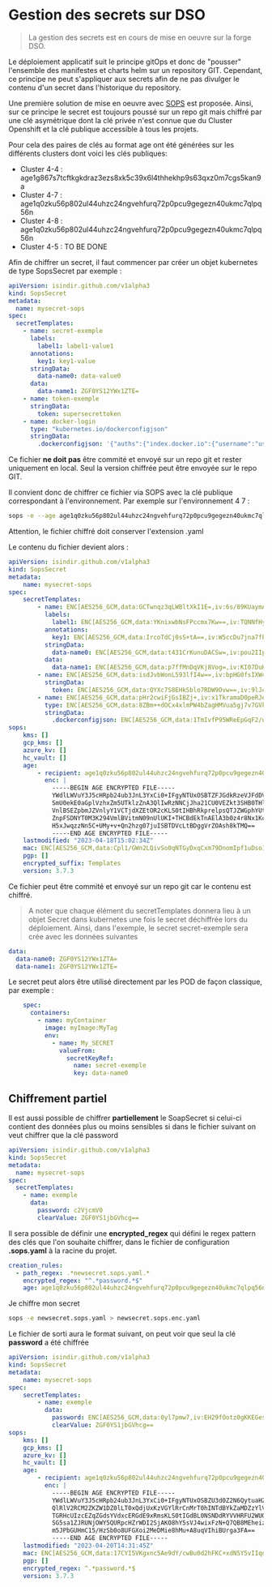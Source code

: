 # Gestion des secrets sur DSO

> La gestion des secrets est en cours de mise en oeuvre sur la forge DSO.

Le déploiement applicatif suit le principe gitOps et donc de "pousser" l'ensemble des manifestes et charts helm sur un repository GIT. Cependant, ce principe ne peut s'appliquer aux secrets afin de ne pas divulger le contenu d'un secret dans l'historique du repository.

Une première solution de mise en oeuvre avec [SOPS](https://github.com/mozilla/sops) est proposée. Ainsi, sur ce principe le secret est toujours poussé sur un repo git mais chiffré par une clé asymétrique dont la clé privée n'est connue que du Cluster Openshift et la clé publique accessible à tous les projets.

Pour cela des paires de clés au format age ont été générées sur les différents clusters dont voici les clés publiques:
 * Cluster 4-4 : age1g867s7tcftkgkdraz3ezs8xk5c39x6l4thhekhp9s63qxz0m7cgs5kan9a
 * Cluster 4-7 : age1q0zku56p802ul44uhzc24ngvehfurq72p0pcu9gegezn40ukmc7qlpq56n
 * Cluster 4-8 : age1q0zku56p802ul44uhzc24ngvehfurq72p0pcu9gegezn40ukmc7qlpq56n
 * Cluster 4-5 : TO BE DONE

Afin de chiffrer un secret, il faut commencer par créer un objet kubernetes de type SopsSecret par exemple :
```yaml
apiVersion: isindir.github.com/v1alpha3
kind: SopsSecret
metadata:
  name: mysecret-sops
spec:
  secretTemplates:
    - name: secret-exemple
      labels:
        label1: label1-value1
      annotations:
        key1: key1-value
      stringData:
        data-name0: data-value0
      data:
        data-name1: ZGF0YS12YWx1ZTE=
    - name: token-exemple
      stringData:
        token: supersecrettoken
    - name: docker-login
      type: "kubernetes.io/dockerconfigjson"
      stringData:
        .dockerconfigjson: '{"auths":{"index.docker.io":{"username":"user","password":"pass","email":"toto@example.com","auth":"dXNlcjpwYXNz"}}}'
```

Ce fichier **ne doit pas** être commité et envoyé sur un repo git et rester uniquement en local. Seul la version chiffrée peut être envoyée sur le repo GIT.

Il convient donc de chiffrer ce fichier via SOPS avec la clé publique correspondant à l'environnement. Par exemple sur l'environnement 4 7 :

```bash
sops -e --age age1q0zku56p802ul44uhzc24ngvehfurq72p0pcu9gegezn40ukmc7qlpq56n --encrypted-suffix Templates secret.sops.yaml > secret.sops.enc.yaml
```

Attention, le fichier chiffré doit conserver l'extension .yaml

Le contenu du fichier devient alors :

```yaml
apiVersion: isindir.github.com/v1alpha3
kind: SopsSecret
metadata:
    name: mysecret-sops
spec:
    secretTemplates:
        - name: ENC[AES256_GCM,data:GCTwnqz3qLWBltXkI1E=,iv:6s/89KUaymATUyyiavb1JQdndbvBY5XrBwdqg7Zp7nM=,tag:LcEyQU0/UvYWt7YCyGiFpw==,type:str]
          labels:
            label1: ENC[AES256_GCM,data:YKnixwbNsFPccmx7Kw==,iv:TQNNfHyvcJaXTnuNAi7iq/HHGpjtIN3SInxds1aWJpM=,tag:LCHNCjIQ8lrKRzlHIflYRA==,type:str]
          annotations:
            key1: ENC[AES256_GCM,data:IrcoTdCj0sS+tA==,iv:W5ccDu7jna7fP/ZfQ6cYaQX/uqU9PjKJ83PgJpHR9b0=,tag:4UDYI4WHXgipY8wXZu/NhA==,type:str]
          stringData:
            data-name0: ENC[AES256_GCM,data:t431CrKunuDACSw=,iv:pou2IIpBl6LeKloCC1yGzHA8Vkt/0Jo0nu8M4e+8XW0=,tag:kkuw1HXkSCS9f5K73MBEgw==,type:str]
          data:
            data-name1: ENC[AES256_GCM,data:p7ffMnDqVKj8Vog=,iv:KI07DuHBarC4du/sqrLus4o9s7o5knu/wu3W8ssO4e8=,tag:TgKXwVJJGEI9H5jWM5Ca4A==,type:str]
        - name: ENC[AES256_GCM,data:isdJvbWonL593lfI4w==,iv:bpHG0fsIXWcmJ3fCDebKXeFGWNrHfHRWTQ86e+Dgruw=,tag:HmgDZLLssR+roPBSsSrizw==,type:str]
          stringData:
            token: ENC[AES256_GCM,data:QYXc7S8EHkSblo7RDW9Ovw==,iv:9lJcVQ5EJR+LYVFX/0OUJ+uZqQx0kiL2Kze8OJ3fu0M=,tag:QDpVKlSS1jj+OnWzpfCW2Q==,type:str]
        - name: ENC[AES256_GCM,data:pHr2cwiFjGsIBZj+,iv:x1TkramaD0peRJe95n+r+ye5IWeeE630C0LwbVWJ154=,tag:7TiqbtURY7fn+9r2V7PlDA==,type:str]
          type: ENC[AES256_GCM,data:8ZBm++dOCx4xlmPW4bZagHMVua5gj7v7GVkEtBRX,iv:Y8HYgfO8Ae9SY3WYF/BYhKY9n6KESwQEHMNUPZfQd9o=,tag:LqlUy6FLcYAtYEa8qtx5NQ==,type:str]
          stringData:
            .dockerconfigjson: ENC[AES256_GCM,data:1TmIvfP95WReEpGqF2/ukxkvyFVdYbO3gda+oAtNZqwRZw749qvU8koYsi012s1/yhutll5v3ldqUYtr4sNuVS7TFVy2/qZ+ryiBaI8qUxt+kOx85eyfp36pJolwQtdQPNanRTLLkV4mf1JzSYOG6WAokkQ=,iv:X1jzTyp+CzTIowxH6gl2cIInk892cuO9/5JUkuCJdqI=,tag:DbtJe3pRo8TMrBO/gt4BDw==,type:str]
sops:
    kms: []
    gcp_kms: []
    azure_kv: []
    hc_vault: []
    age:
        - recipient: age1q0zku56p802ul44uhzc24ngvehfurq72p0pcu9gegezn40ukmc7qlpq56n
          enc: |
            -----BEGIN AGE ENCRYPTED FILE-----
            YWdlLWVuY3J5cHRpb24ub3JnL3YxCi0+IFgyNTUxOSBTZFJGdkRzeVJFdDVUVjVS
            SmU0ekE0aGplVzhxZm5UTklzZnA3QlIwRzNNCjJha21CU0VEZkt3SHB0THlVZ1ZM
            VnlBSEZpbmJZVnlyY1VCTjdXZEtOR2cKLS0tIHBhRkprelpsQTJZWGphYUtRSlhJ
            ZnpFSDNYT0M3K294VmlBVitmN09nUlUKI+THCBdEkTnAElA3b0z4r8Nx1KcW7gks
            H5xJwqzzNn5C+UMy+v+Qn2hzg07juISBTDVcLtBDggVrZOAsh8kTMQ==
            -----END AGE ENCRYPTED FILE-----
    lastmodified: "2023-04-18T15:02:34Z"
    mac: ENC[AES256_GCM,data:Cpl1/GWn2LQivSo0qNTGyDxqCxm79DnomIpf1uDsoIuA5qqsluCUja0RLkEOm/fUD+UKzL8Muaqjo8+fbuKOvr4nfqaeARACPz377tdPEH55DHyg8Czv00OsxdHZ8C9BGeeSZr3YHDqQEKqQpK1zs7rBz/2adqD1SXrOFu+aiuQ=,iv:w+4DAXVAvD7IvDCBMTF+NfMRctp0dEWl+QsRJPsrd70=,tag:fWa0Sz3TlCQ2lIkVe6zE4Q==,type:str]
    pgp: []
    encrypted_suffix: Templates
    version: 3.7.3
```

Ce fichier peut être commité et envoyé sur un repo git car le contenu est chiffré.

> A noter que chaque élément du secretTemplates donnera lieu à un objet Secret dans kubernetes une fois le secret déchiffrée lors du déploiement. 
Ainsi, dans l'exemple, le secret secret-exemple sera crée avec les données suivantes
```yaml
data:
  data-name0: ZGF0YS12YWx1ZTA=
  data-name1: ZGF0YS12YWx1ZTE=
```
Le secret peut alors être utilisé directement par les POD de façon classique, par exemple :

```yaml
    spec:
      containers:
        - name: myContainer
          image: myImage:MyTag
          env:
            - name: My_SECRET
              valueFrom:
                secretKeyRef:
                  name: secret-exemple
                  key: data-name0
```

## Chiffrement partiel

Il est aussi possible de chiffrer **partiellement** le SoapSecret si celui-ci contient des données plus ou moins sensibles si dans le fichier suivant on veut chiffrer que la clé password

```yaml
apiVersion: isindir.github.com/v1alpha3
kind: SopsSecret
metadata:
  name: mysecret-sops
spec:
  secretTemplates:
    - name: exemple
      data:
        password: c2VjcmV0
        clearValue: ZGF0YS1jbGVhcg==
```

Il sera possible de définir une **encrypted_regex** qui défini le regex pattern des clés que l'on souhaite chiffrer, dans le fichier de configuration **.sops.yaml** à la racine du projet.

```yaml
creation_rules:
  - path_regex: .*newsecret.sops.yaml.*
    encrypted_regex: "^.*password.*$"
    age: age1q0zku56p802ul44uhzc24ngvehfurq72p0pcu9gegezn40ukmc7qlpq56n
```

Je chiffre mon secret

```bash
sops -e newsecret.sops.yaml > newsecret.sops.enc.yaml
```

Le fichier de sorti aura le format suivant, on peut voir que seul la clé **password** a été chiffrée

```yaml
apiVersion: isindir.github.com/v1alpha3
kind: SopsSecret
metadata:
    name: mysecret-sops
spec:
    secretTemplates:
        - name: exemple
          data:
            password: ENC[AES256_GCM,data:0yl7pmw7,iv:EH29fOotz0gKKEGesOO2v7fwM8FPtBgpBpZQllnP9K0=,tag:GQVbRh6rhYCdquk2wOInzw==,type:str]
            clearValue: ZGF0YS1jbGVhcg==
sops:
    kms: []
    gcp_kms: []
    azure_kv: []
    hc_vault: []
    age:
        - recipient: age1q0zku56p802ul44uhzc24ngvehfurq72p0pcu9gegezn40ukmc7qlpq56n
          enc: |
            -----BEGIN AGE ENCRYPTED FILE-----
            YWdlLWVuY3J5cHRpb24ub3JnL3YxCi0+IFgyNTUxOSBZU3d0Z2N6QytuaHZWTXBm
            QlRlV2RCM2ZKZW1DZ0lLT0xQdjUxKzVGYlRrCnMrT0hINTdBYkZaMDZzYlVHci9w
            TGRHcUIzcEZqZGdsYVdxcERGdE9xRmsKLS0tIGdBL0NSNDdRYVVHRFU2WUQxS1Fw
            SG5sa1ZJRUNjOWY5QURpcHZrWDI2SjAKO8hY5sVJ4wixFzN+Q7QB8MEheizsmKrB
            m5JPbGUHmC15/HzSb0o8UFGXoi2MeDMie8hMu+A8uqVIhiBUrga3FA==
            -----END AGE ENCRYPTED FILE-----
    lastmodified: "2023-04-20T14:31:45Z"
    mac: ENC[AES256_GCM,data:17CYI5VKgxnc5Ae9dY/cwBu0d2hFKC+xdN5Y5vIIqdvXF6IOQKPQRwdNSXaLIjFWo9Xk+NP0nzAFbqyrIAR7hgGg5uWE0dAaWQw6NKgWvDIBWPU/Et2JuuBlbmny3cO//geij3XiODDAXxUg19XIDol0+f1Q5IPgPrtghKs6YC4=,iv:4YnMWSD23xRwNIiiAXMTM44ORq03J5dBNKkn9yE7bXw=,tag:Q+3SfVPTJjp777qlOwEEBg==,type:str]
    pgp: []
    encrypted_regex: ^.*password.*$
    version: 3.7.3
```
